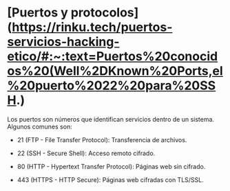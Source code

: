 # [Puertos y protocolos] (https://rinku.tech/puertos-servicios-hacking-etico/#:~:text=Puertos%20conocidos%20(Well%2DKnown%20Ports,el%20puerto%2022%20para%20SSH.)

Los puertos son números que identifican servicios dentro de un sistema. Algunos comunes son:

- 21 (FTP - File Transfer Protocol): Transferencia de archivos.

- 22 (SSH - Secure Shell): Acceso remoto cifrado.

- 80 (HTTP - Hypertext Transfer Protocol): Páginas web sin cifrado.

- 443 (HTTPS - HTTP Secure): Páginas web cifradas con TLS/SSL.
